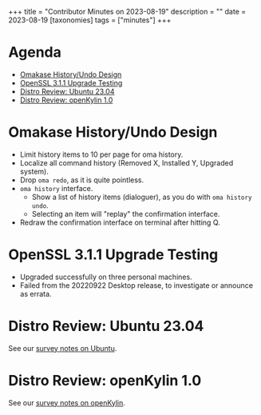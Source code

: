 +++
title = "Contributor Minutes on 2023-08-19"
description = ""
date = 2023-08-19
[taxonomies]
tags = ["minutes"]
+++

Agenda
======

- [Omakase History/Undo Design](#omakase-history-undo-design)
- [OpenSSL 3.1.1 Upgrade Testing](#openssl-3-1-1-upgrade-testing)
- [Distro Review: Ubuntu 23.04](#distro-review-ubuntu-23-04)
- [Distro Review: openKylin 1.0](#distro-review-openkylin-1-0)

Omakase History/Undo Design
===========================

- Limit history items to 10 per page for oma history.
- Localize all command history (Removed X, Installed Y, Upgraded system).
- Drop `oma redo`, as it is quite pointless.
- `oma history` interface.
    - Show a list of history items (dialoguer), as you do with `oma history undo`.
    - Selecting an item will "replay" the confirmation interface.
- Redraw the confirmation interface on terminal after hitting Q.

OpenSSL 3.1.1 Upgrade Testing
=============================

- Upgraded successfully on three personal machines.
- Failed from the 20220922 Desktop release, to investigate or announce as errata.

Distro Review: Ubuntu 23.04
===========================

See our [survey notes on Ubuntu](/developer/notes/distro-survey-2023#ubuntu).

Distro Review: openKylin 1.0
============================

See our [survey notes on openKylin](/developer/notes/distro-survey-2023#openkylin).